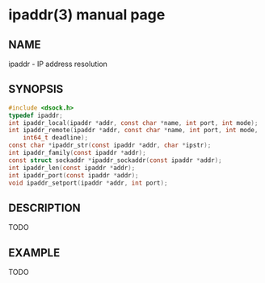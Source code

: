 # ipaddr(3) manual page

## NAME

ipaddr - IP address resolution

## SYNOPSIS

```c
#include <dsock.h>
typedef ipaddr;
int ipaddr_local(ipaddr *addr, const char *name, int port, int mode);
int ipaddr_remote(ipaddr *addr, const char *name, int port, int mode,
    int64_t deadline);
const char *ipaddr_str(const ipaddr *addr, char *ipstr);
int ipaddr_family(const ipaddr *addr);
const struct sockaddr *ipaddr_sockaddr(const ipaddr *addr);
int ipaddr_len(const ipaddr *addr);
int ipaddr_port(const ipaddr *addr);
void ipaddr_setport(ipaddr *addr, int port);
```

## DESCRIPTION

TODO

## EXAMPLE

TODO

